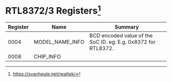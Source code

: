 # RTL8372/3 Registers[^1]

| Register | Name            | Summary                                                       |
| -------- | --------------- | ------------------------------------------------------------- |
| 0004     | MODEL_NAME_INFO | BCD encoded value of the SoC ID. eg. E.g. 0x8372 for RTL8372. |
| 0008     | CHIP_INFO       |                                                               |

[^1]: https://svanheule.net/realtek/
